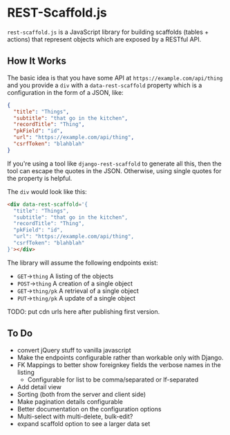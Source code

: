 # REST-Scaffold.js

`rest-scaffold.js` is a JavaScript library for building scaffolds (tables +
actions) that represent objects which are exposed by a RESTful API.

## How It Works

The basic idea is that you have some API at `https://example.com/api/thing` and
you provide a `div` with a `data-rest-scaffold` property which is a
configuration in the form of a JSON, like:

```json
{
  "title": "Things",
  "subtitle": "that go in the kitchen",
  "recordTitle": "Thing",
  "pkField": "id",
  "url": "https://example.com/api/thing",
  "csrfToken": "blahblah"
}
```

If you're using a tool like `django-rest-scaffold` to generate all this, then
the tool can escape the quotes in the JSON. Otherwise, using single quotes for
the property is helpful.

The `div` would look like this:

```html
<div data-rest-scaffold='{
  "title": "Things",
  "subtitle": "that go in the kitchen",
  "recordTitle": "Thing",
  "pkField": "id",
  "url": "https://example.com/api/thing",
  "csrfToken": "blahblah"
}'></div>
```

The library will assume the following endpoints exist:
- `GET`->`thing` A listing of the objects
- `POST`->`thing` A creation of a single object
- `GET`->`thing/pk` A retrieval of a single object
- `PUT`->`thing/pk` A update of a single object

TODO: put cdn urls here after publishing first version.

## To Do

- convert jQuery stuff to vanilla javascript
- Make the endpoints configurable rather than workable only with Django.
- FK Mappings to better show foreignkey fields the verbose names in the listing
  - Configurable for list to be comma/separated or lf-separated
- Add detail view
- Sorting (both from the server and client side)
- Make pagination details configurable
- Better documentation on the configuration options
- Multi-select with multi-delete, bulk-edit?
- expand scaffold option to see a larger data set
